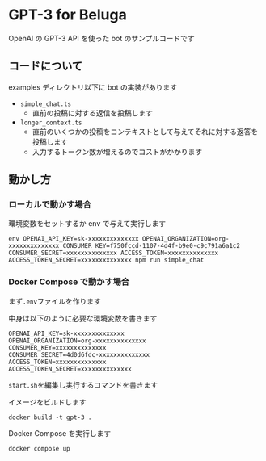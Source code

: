 # GPT-3 for Beluga

OpenAI の GPT-3 API を使った bot のサンプルコードです

## コードについて

examples ディレクトリ以下に bot の実装があります

-   `simple_chat.ts`
    -   直前の投稿に対する返信を投稿します
-   `longer_context.ts`
    -   直前のいくつかの投稿をコンテキストとして与えてそれに対する返答を投稿します
    -   入力するトークン数が増えるのでコストがかかります

## 動かし方

### ローカルで動かす場合

環境変数をセットするか env で与えて実行します

```
env OPENAI_API_KEY=sk-xxxxxxxxxxxxxx OPENAI_ORGANIZATION=org-xxxxxxxxxxxxxx CONSUMER_KEY=f750fccd-1107-4d4f-b9e0-c9c791a6a1c2 CONSUMER_SECRET=xxxxxxxxxxxxxx ACCESS_TOKEN=xxxxxxxxxxxxxx ACCESS_TOKEN_SECRET=xxxxxxxxxxxxxx npm run simple_chat
```

### Docker Compose で動かす場合

まず`.env`ファイルを作ります

中身は以下のように必要な環境変数を書きます

```
OPENAI_API_KEY=sk-xxxxxxxxxxxxxx
OPENAI_ORGANIZATION=org-xxxxxxxxxxxxxx
CONSUMER_KEY=xxxxxxxxxxxxxx
CONSUMER_SECRET=4d0d6fdc-xxxxxxxxxxxxxx
ACCESS_TOKEN=xxxxxxxxxxxxxx
ACCESS_TOKEN_SECRET=xxxxxxxxxxxxxx
```

`start.sh`を編集し実行するコマンドを書きます

イメージをビルドします

```
docker build -t gpt-3 .
```

Docker Compose を実行します

```
docker compose up
```
